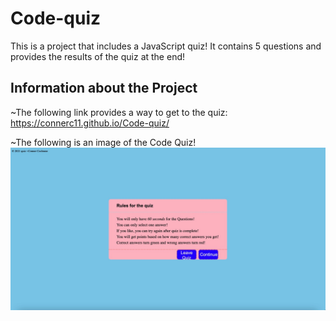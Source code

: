 # Code-quiz
This is a project that includes a JavaScript quiz! It contains 5 questions and provides the results of the quiz at the end!

## Information about the Project
~The following link provides a way to get to the quiz:
https://connerc11.github.io/Code-quiz/

~The following is an image of the Code Quiz!
![Get Started](./assets/images/image.jpg)